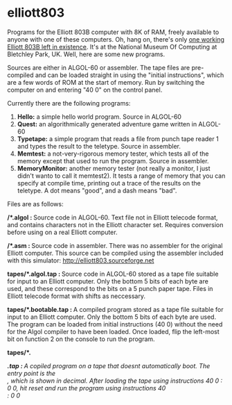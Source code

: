 # elliott803
Programs for the Elliott 803B computer with 8K of RAM, freely available to anyone with one of these computers. Oh, hang on, there's only <a href="http://www.tnmoc.org/explore/mainframes">one working Elliott 803B left in existence</a>. It's at the National Museum Of Computing at Bletchley Park, UK. Well, here are some new programs.

Sources are either in ALGOL-60 or assembler. The tape files are pre-compiled and can be loaded straight in using the "initial instructions", which are a few words of ROM at the start of memory. Run by switching the computer on and entering "40 0" on the control panel.

Currently there are the following programs:

1. <b>Hello:</b> a simple hello world program. Source in ALGOL-60
2. <b>Quest:</b> an algorithmically generated adventure game written in ALGOL-60
3. <b>Typetape:</b> a simple program that reads a file from punch tape reader 1 and types the result to the teletype. Source in assembler.
4. <b>Memtest:</b> a not-very-rigorous memory tester, which tests all of the memory except that used to run the program. Source in assembler.
5. <b>MemoryMonitor:</b> another memory tester (not really a monitor, I just didn't wanto to call it memtest2). It tests a range of memory that you can specify at compile time, printing out a trace of the results on the teletype. A dot means "good", and a dash means "bad".

Files are as follows:

<b>/*.algol : </b>Source code in ALGOL-60. Text file not in Elliott telecode format, and contains characters not in the Elliott character set. Requires conversion before using on a real Elliott computer.

<b>/*.asm : </b>Source code in assembler. There was no assembler for the original Elliott computer. This source can be compiled using the assembler included with this simulator: http://elliott803.sourceforge.net

<b>tapes/*.algol.tap : </b>Source code in ALGOL-60 stored as a tape file suitable for input to an Elliott computer. Only the bottom 5 bits of each byte are used, and these correspond to the bits on a 5 punch paper tape. Files in Elliott telecode format with shifts as neccessary.

<b>tapes/*.bootable.tap : </b>A compiled program stored as a tape file suitable for input to an Elliott computer. Only the bottom 5 bits of each byte are used. The program can be loaded from initial instructions (40 0) without the need for the Algol compiler to have been loaded. Once loaded, flip the left-most bit on function 2 on the console to run the program.

<b>tapes/*.<address>.tap : </b>A copiled program on a tape that doesnt automatically boot. The entry point is the <address>, which is shown in decimal. After loading the tape using instructions 40 0 : 0 0, hit reset and run the program using instructions 40 <address> : 0 0
